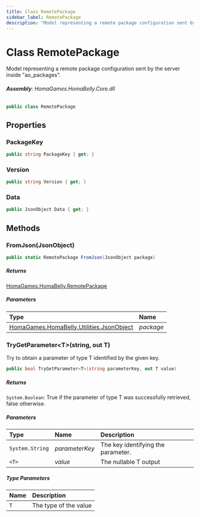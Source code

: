 ```yaml
---
title: Class RemotePackage
sidebar_label: RemotePackage
description: "Model representing a remote package configuration sent by the server inside \"ao_packages\"."
---
```

# Class RemotePackage
Model representing a remote package configuration sent by the server inside "ao_packages".

###### **Assembly**: HomaGames.HomaBelly.Core.dll

```csharp title="Declaration"
public class RemotePackage
```
## Properties
### PackageKey


```csharp title="Declaration"
public string PackageKey { get; }
```
### Version


```csharp title="Declaration"
public string Version { get; }
```
### Data


```csharp title="Declaration"
public JsonObject Data { get; }
```
## Methods
### FromJson(JsonObject)


```csharp title="Declaration"
public static RemotePackage FromJson(JsonObject package)
```

##### Returns

[HomaGames.HomaBelly.RemotePackage](../HomaGames.HomaBelly/RemotePackage)

##### Parameters

| Type | Name |
|:--- |:--- |
| [HomaGames.HomaBelly.Utilities.JsonObject](../HomaGames.HomaBelly.Utilities/JsonObject) | *package* |

### TryGetParameter&lt;T&gt;(string, out T)
Try to obtain a parameter of type T identified by the given key.

```csharp title="Declaration"
public bool TryGetParameter<T>(string parameterKey, out T value)
```

##### Returns

`System.Boolean`: True if the parameter of type T was successfully retrieved, false otherwise.
##### Parameters

| Type | Name | Description |
|:--- |:--- |:--- |
| `System.String` | *parameterKey* | The key identifying the parameter. |
| `<T>` | *value* | The nullable T output |

##### Type Parameters
| Name | Description |
|:--- |:--- |
| `T` | The type of the value |
